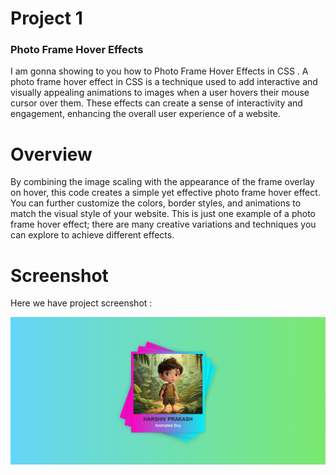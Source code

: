 # Project 1

### Photo Frame Hover Effects
I am gonna showing to you how to Photo Frame Hover Effects in CSS .
A photo frame hover effect in CSS is a technique used to add interactive and visually appealing animations to images when a user hovers their mouse cursor over them. These effects can create a sense of interactivity and engagement, enhancing the overall user experience of a website.

# Overview
By combining the image scaling with the appearance of the frame overlay on hover, this code creates a simple yet effective photo frame hover effect. You can further customize the colors, border styles, and animations to match the visual style of your website. This is just one example of a photo frame hover effect; there are many creative variations and techniques you can explore to achieve different effects.

# Screenshot
Here we have project screenshot :

![Screenshot](Screenshot.png)
